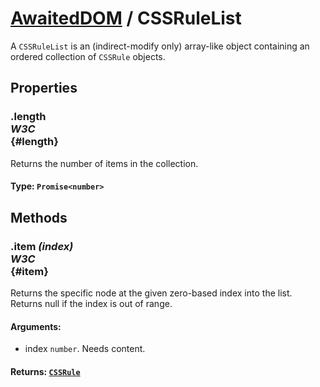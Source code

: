 # [AwaitedDOM](/docs/hero/basic-client/awaited-dom) <span>/</span> CSSRuleList

<div class='overview'>A <code>CSSRuleList</code> is an (indirect-modify only) array-like object containing an ordered collection of <code>CSSRule</code> objects.</div>

## Properties

### .length <div class="specs"><i>W3C</i></div> {#length}

Returns the number of items in the collection.

#### **Type**: `Promise<number>`

## Methods

### .item *(index)* <div class="specs"><i>W3C</i></div> {#item}

Returns the specific node at the given zero-based index into the list. Returns null if the index is out of range.

#### **Arguments**:


 - index `number`. Needs content.

#### **Returns**: [`CSSRule`](/docs/hero/awaited-dom/css-rule)
